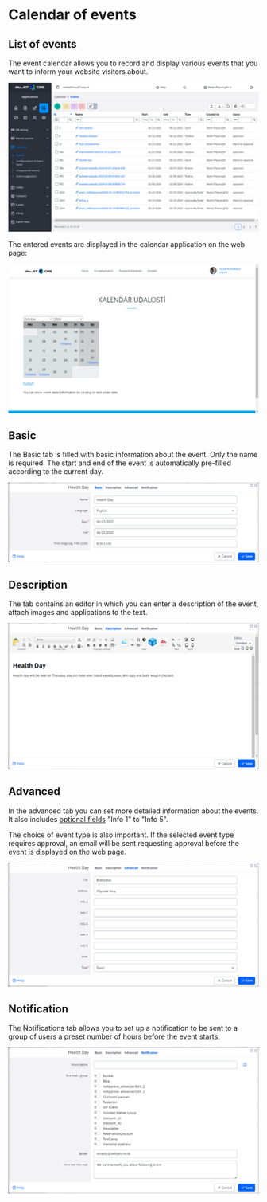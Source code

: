 # Calendar of events

## List of events

The event calendar allows you to record and display various events that you want to inform your website visitors about.

![](calendar-datatable.png)

The entered events are displayed in the calendar application on the web page:

![](webpage.png)

## Basic

The Basic tab is filled with basic information about the event. Only the name is required. The start and end of the event is automatically pre-filled according to the current day.

![](calendar-editor-basic.png)

## Description

The tab contains an editor in which you can enter a description of the event, attach images and applications to the text.

![](calendar-editor-description.png)

## Advanced

In the advanced tab you can set more detailed information about the events. It also includes [optional fields](../../../frontend/webpages/customfields/README.md) "Info 1" to "Info 5".

The choice of event type is also important. If the selected event type requires approval, an email will be sent requesting approval before the event is displayed on the web page.

![](calendar-editor-advanced.png)

## Notification

The Notifications tab allows you to set up a notification to be sent to a group of users a preset number of hours before the event starts.

![](calendar-editor-notification.png)
